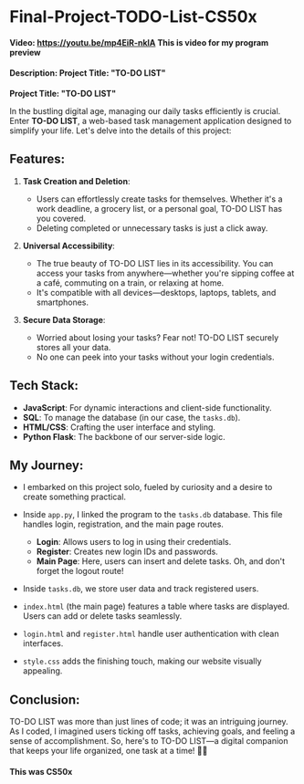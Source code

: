 # Final-Project-TODO-List-CS50x
#### Video:  <https://youtu.be/mp4EiR-nklA> This is video for my program preview
#### Description: **Project Title: "TO-DO LIST"**

**Project Title: "TO-DO LIST"**

In the bustling digital age, managing our daily tasks efficiently is crucial. Enter **TO-DO LIST**, a web-based task management application designed to simplify your life. Let's delve into the details of this project:

## **Features:**
1. **Task Creation and Deletion**:
   - Users can effortlessly create tasks for themselves. Whether it's a work deadline, a grocery list, or a personal goal, TO-DO LIST has you covered.
   - Deleting completed or unnecessary tasks is just a click away.

2. **Universal Accessibility**:
   - The true beauty of TO-DO LIST lies in its accessibility. You can access your tasks from anywhere—whether you're sipping coffee at a café, commuting on a train, or relaxing at home.
   - It's compatible with all devices—desktops, laptops, tablets, and smartphones.

3. **Secure Data Storage**:
   - Worried about losing your tasks? Fear not! TO-DO LIST securely stores all your data.
   - No one can peek into your tasks without your login credentials.

## **Tech Stack:**
- **JavaScript**: For dynamic interactions and client-side functionality.
- **SQL**: To manage the database (in our case, the `tasks.db`).
- **HTML/CSS**: Crafting the user interface and styling.
- **Python Flask**: The backbone of our server-side logic.

## **My Journey:**
- I embarked on this project solo, fueled by curiosity and a desire to create something practical.
- Inside `app.py`, I linked the program to the `tasks.db` database. This file handles login, registration, and the main page routes.
   - **Login**: Allows users to log in using their credentials.
   - **Register**: Creates new login IDs and passwords.
   - **Main Page**: Here, users can insert and delete tasks. Oh, and don't forget the logout route!

- Inside `tasks.db`, we store user data and track registered users.
- `index.html` (the main page) features a table where tasks are displayed. Users can add or delete tasks seamlessly.
- `login.html` and `register.html` handle user authentication with clean interfaces.
- `style.css` adds the finishing touch, making our website visually appealing.

## **Conclusion:**
TO-DO LIST was more than just lines of code; it was an intriguing journey. As I coded, I imagined users ticking off tasks, achieving goals, and feeling a sense of accomplishment. So, here's to TO-DO LIST—a digital companion that keeps your life organized, one task at a time! 📝✨
#### **This was CS50x**

